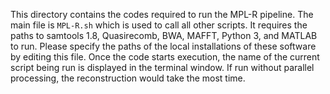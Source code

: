 This directory contains the codes required to run the MPL-R pipeline. The main file is `MPL-R.sh` which is used to call all other scripts. It requires the paths to samtools 1.8, Quasirecomb, BWA, MAFFT, Python 3, and MATLAB to run. Please specify the paths of the local installations of these software by editing this file. Once the code starts execution, the name of the current script being run is displayed in the terminal window. If run without parallel processing, the reconstruction would take the most time.
